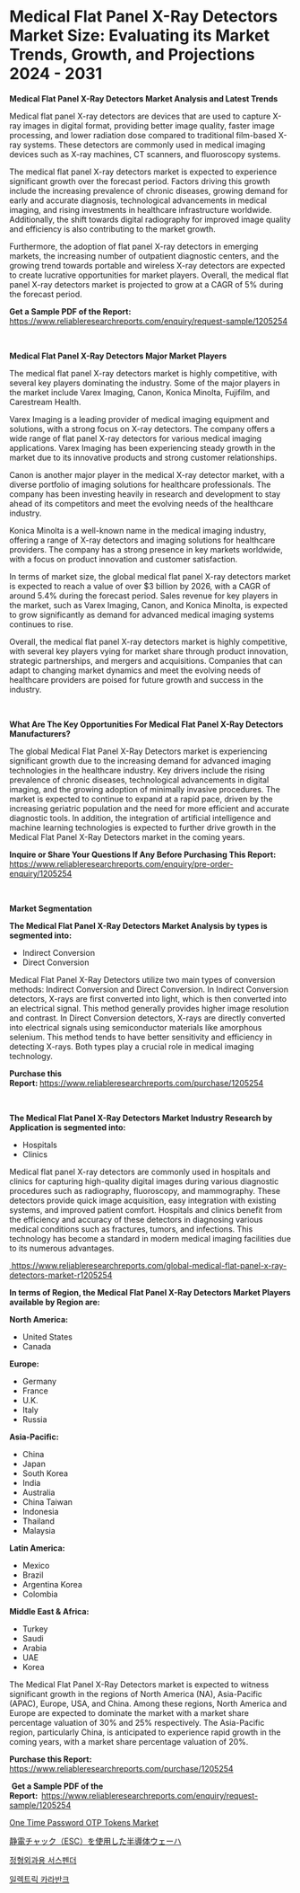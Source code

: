 <p><h1>Medical Flat Panel X-Ray Detectors Market Size: Evaluating its Market Trends, Growth, and Projections 2024 - 2031</h1></p><p><strong>Medical Flat Panel X-Ray Detectors Market Analysis and Latest Trends</strong></p>
<p><p>Medical flat panel X-ray detectors are devices that are used to capture X-ray images in digital format, providing better image quality, faster image processing, and lower radiation dose compared to traditional film-based X-ray systems. These detectors are commonly used in medical imaging devices such as X-ray machines, CT scanners, and fluoroscopy systems.</p><p>The medical flat panel X-ray detectors market is expected to experience significant growth over the forecast period. Factors driving this growth include the increasing prevalence of chronic diseases, growing demand for early and accurate diagnosis, technological advancements in medical imaging, and rising investments in healthcare infrastructure worldwide. Additionally, the shift towards digital radiography for improved image quality and efficiency is also contributing to the market growth.</p><p>Furthermore, the adoption of flat panel X-ray detectors in emerging markets, the increasing number of outpatient diagnostic centers, and the growing trend towards portable and wireless X-ray detectors are expected to create lucrative opportunities for market players. Overall, the medical flat panel X-ray detectors market is projected to grow at a CAGR of 5% during the forecast period.</p></p>
<p><strong>Get a Sample PDF of the Report:&nbsp;</strong> <a href="https://www.reliableresearchreports.com/enquiry/request-sample/1205254">https://www.reliableresearchreports.com/enquiry/request-sample/1205254</a></p>
<p>&nbsp;</p>
<p><strong>Medical Flat Panel X-Ray Detectors Major Market Players</strong></p>
<p><p>The medical flat panel X-ray detectors market is highly competitive, with several key players dominating the industry. Some of the major players in the market include Varex Imaging, Canon, Konica Minolta, Fujifilm, and Carestream Health.</p><p>Varex Imaging is a leading provider of medical imaging equipment and solutions, with a strong focus on X-ray detectors. The company offers a wide range of flat panel X-ray detectors for various medical imaging applications. Varex Imaging has been experiencing steady growth in the market due to its innovative products and strong customer relationships.</p><p>Canon is another major player in the medical X-ray detector market, with a diverse portfolio of imaging solutions for healthcare professionals. The company has been investing heavily in research and development to stay ahead of its competitors and meet the evolving needs of the healthcare industry.</p><p>Konica Minolta is a well-known name in the medical imaging industry, offering a range of X-ray detectors and imaging solutions for healthcare providers. The company has a strong presence in key markets worldwide, with a focus on product innovation and customer satisfaction.</p><p>In terms of market size, the global medical flat panel X-ray detectors market is expected to reach a value of over $3 billion by 2026, with a CAGR of around 5.4% during the forecast period. Sales revenue for key players in the market, such as Varex Imaging, Canon, and Konica Minolta, is expected to grow significantly as demand for advanced medical imaging systems continues to rise.</p><p>Overall, the medical flat panel X-ray detectors market is highly competitive, with several key players vying for market share through product innovation, strategic partnerships, and mergers and acquisitions. Companies that can adapt to changing market dynamics and meet the evolving needs of healthcare providers are poised for future growth and success in the industry.</p></p>
<p>&nbsp;</p>
<p><strong>What Are The Key Opportunities For Medical Flat Panel X-Ray Detectors Manufacturers?</strong></p>
<p><p>The global Medical Flat Panel X-Ray Detectors market is experiencing significant growth due to the increasing demand for advanced imaging technologies in the healthcare industry. Key drivers include the rising prevalence of chronic diseases, technological advancements in digital imaging, and the growing adoption of minimally invasive procedures. The market is expected to continue to expand at a rapid pace, driven by the increasing geriatric population and the need for more efficient and accurate diagnostic tools. In addition, the integration of artificial intelligence and machine learning technologies is expected to further drive growth in the Medical Flat Panel X-Ray Detectors market in the coming years.</p></p>
<p><strong>Inquire or Share Your Questions If Any Before Purchasing This Report:</strong> <a href="https://www.reliableresearchreports.com/enquiry/pre-order-enquiry/1205254">https://www.reliableresearchreports.com/enquiry/pre-order-enquiry/1205254</a></p>
<p>&nbsp;</p>
<p><strong>Market Segmentation</strong></p>
<p><strong>The Medical Flat Panel X-Ray Detectors Market Analysis by types is segmented into:</strong></p>
<p><ul><li>Indirect Conversion</li><li>Direct Conversion</li></ul></p>
<p><p>Medical Flat Panel X-Ray Detectors utilize two main types of conversion methods: Indirect Conversion and Direct Conversion. In Indirect Conversion detectors, X-rays are first converted into light, which is then converted into an electrical signal. This method generally provides higher image resolution and contrast. In Direct Conversion detectors, X-rays are directly converted into electrical signals using semiconductor materials like amorphous selenium. This method tends to have better sensitivity and efficiency in detecting X-rays. Both types play a crucial role in medical imaging technology.</p></p>
<p><strong>Purchase this Report:&nbsp;</strong><a href="https://www.reliableresearchreports.com/purchase/1205254">https://www.reliableresearchreports.com/purchase/1205254</a></p>
<p>&nbsp;</p>
<p><strong>The Medical Flat Panel X-Ray Detectors Market Industry Research by Application is segmented into:</strong></p>
<p><ul><li>Hospitals</li><li>Clinics</li></ul></p>
<p><p>Medical flat panel X-ray detectors are commonly used in hospitals and clinics for capturing high-quality digital images during various diagnostic procedures such as radiography, fluoroscopy, and mammography. These detectors provide quick image acquisition, easy integration with existing systems, and improved patient comfort. Hospitals and clinics benefit from the efficiency and accuracy of these detectors in diagnosing various medical conditions such as fractures, tumors, and infections. This technology has become a standard in modern medical imaging facilities due to its numerous advantages.</p></p>
<p><a href="https://www.reliableresearchreports.com/global-medical-flat-panel-x-ray-detectors-market-r1205254">&nbsp;https://www.reliableresearchreports.com/global-medical-flat-panel-x-ray-detectors-market-r1205254</a></p>
<p><strong>In terms of Region, the Medical Flat Panel X-Ray Detectors Market Players available by Region are:</strong></p>
<p>
    <p> <strong> North America: </strong>
        <ul>
            <li>United States</li>
            <li>Canada</li>
        </ul>
        </p> 
    <p> <strong> Europe: </strong>
        <ul>
            <li>Germany</li>
            <li>France</li>
            <li>U.K.</li>
            <li>Italy</li>
            <li>Russia</li>
        </ul>
        </p> 
    <p> <strong> Asia-Pacific: </strong>
        <ul>
            <li>China</li>
            <li>Japan</li>
            <li>South Korea</li>
            <li>India</li>
            <li>Australia</li>
            <li>China Taiwan</li>
            <li>Indonesia</li>
            <li>Thailand</li>
            <li>Malaysia</li>
        </ul>
        </p> 
    <p> <strong> Latin America: </strong>
        <ul>
            <li>Mexico</li>
            <li>Brazil</li>
            <li>Argentina Korea</li>
            <li>Colombia</li>
        </ul>
        </p> 
    <p> <strong> Middle East & Africa: </strong>
        <ul>
            <li>Turkey</li>
            <li>Saudi</li>
            <li>Arabia</li>
            <li>UAE</li>
            <li>Korea</li>
        </ul>
    </p>
    </p>
<p><p>The Medical Flat Panel X-Ray Detectors market is expected to witness significant growth in the regions of North America (NA), Asia-Pacific (APAC), Europe, USA, and China. Among these regions, North America and Europe are expected to dominate the market with a market share percentage valuation of 30% and 25% respectively. The Asia-Pacific region, particularly China, is anticipated to experience rapid growth in the coming years, with a market share percentage valuation of 20%.</p></p>
<p><strong>Purchase this Report: </strong><a href="https://www.reliableresearchreports.com/purchase/1205254">https://www.reliableresearchreports.com/purchase/1205254</a></p>
<p>&nbsp;<strong>Get a Sample PDF of the Report:&nbsp;&nbsp;</strong><a href="https://www.reliableresearchreports.com/enquiry/request-sample/1205254">https://www.reliableresearchreports.com/enquiry/request-sample/1205254</a></p>
<p><strong></strong></p>
<p><p><a href="https://issuu.com/reportprime-2/docs/one-time-password-otp-tokens-market_719c22018983ca">One Time Password OTP Tokens Market</a></p><p><a href="https://github.com/one-cool-chick/Market-Research-Report-List-2/blob/main/2454311120691.md">静電チャック（ESC）を使用した半導体ウェーハ</a></p><p><a href="https://github.com/bossladyaries0/Market-Research-Report-List-1/blob/main/3990127106530.md">정형외과용 서스펜더</a></p><p><a href="https://github.com/puputanisa684/Market-Research-Report-List-1/blob/main/2697163106529.md">일렉트릭 카라반크</a></p></p>